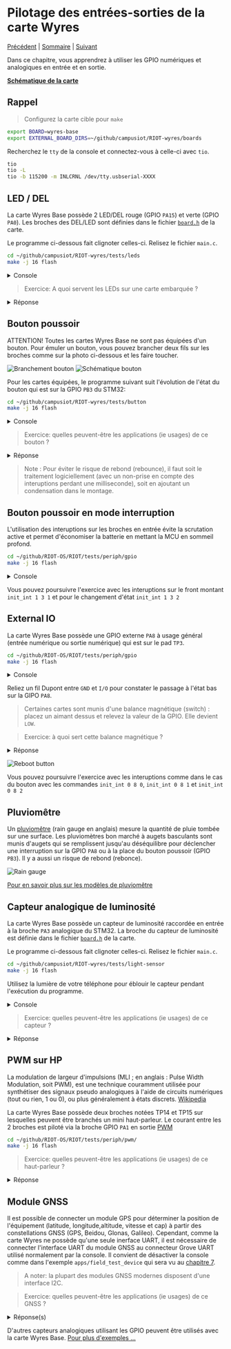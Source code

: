 # Pilotage des entrées-sorties de la carte Wyres

[Précédent](03.md) | [Sommaire](README.md) |  [Suivant](05.md)

Dans ce chapitre, vous apprendrez à utiliser les GPIO numériques et analogiques en entrée et en sortie.

**[Schématique de la carte](https://github.com/CampusIoT/RIOT-wyres/blob/wip-tutoriel/boards/wyres-base/W_BASE_V2.0_REVB_Schema.pdf)**


## Rappel

> Configurez la carte cible pour `make`
```bash
export BOARD=wyres-base
export EXTERNAL_BOARD_DIRS=~/github/campusiot/RIOT-wyres/boards
```

Recherchez le  `tty` de la console et connectez-vous à celle-ci avec `tio`.
```bash
tio
tio -L
tio -b 115200 -m INLCRNL /dev/tty.usbserial-XXXX
```

## LED / DEL

La carte Wyres Base possède 2 LED/DEL rouge (GPIO `PA15`) et verte (GPIO `PA0`). Les broches des DEL/LED sont définies dans le fichier [`board.h`](../boards/wyres-base/include/board.h) de la carte.

Le programme ci-dessous fait clignoter celles-ci. Relisez le fichier `main.c`.

```bash
cd ~/github/campusiot/RIOT-wyres/tests/leds
make -j 16 flash
```

<details>
<summary>Console</summary>
<pre>
main(): This is RIOT! (Version: 2023.07-devel-325-g2863d)

Toogle on board LEDs
</pre>
</details>

> Exercice: A quoi servent les LEDs sur une carte embarquée ?
<details>
<summary>Réponse</summary>
Les LEDs sur une carte embarquée servent d'interface homme-machine. En fonction des couleurs et des fréquences de clignotement, elles permettent d'indiquer l'état de l'exection du programme et d'être utilisé pour les diagnostiques d'erreur, de panne ...
</details>

## Bouton poussoir

ATTENTION! Toutes les cartes Wyres Base ne sont pas équipées d'un bouton. Pour émuler un bouton, vous pouvez brancher deux fils sur les broches comme sur la photo ci-dessous et les faire toucher.

![Branchement bouton](images/wyres-dev-button.jpg)
![Schématique bouton](images/schema_bouton.png)


Pour les cartes équipées, le programme suivant suit l'évolution de l'état du bouton qui est sur la GPIO `PB3` du STM32:

```bash
cd ~/github/campusiot/RIOT-wyres/tests/button
make -j 16 flash
```
<details>
<summary>Console</summary>
<pre>
main(): This is RIOT! (Version: 2024.01-devel-168-g14ff95)

Read button 1 state
Button 1 has been pressed!
Button 1 has been released!
Button 1 has been pressed!
Button 1 has been released!
Button 1 has been pressed!
Button 1 has been released!
Button 1 has been pressed!
Button 1 has been released!
Button 1 has been pressed!
Button 1 has been released!
</pre>
</details>


> Exercice: quelles peuvent-être les applications (ie usages) de ce bouton ?
<details>
<summary>Réponse</summary>
  <ul>
    <li>Interface homme-machine: changement de mode en fonction du nombre d'appuis successifs (par exemple: envoi d'un message si un seul appui; ... ; reboot si 5 appuis successifs)</li>
    <li> Panic Button (pour les travailleurs isolés ou les personnes en situation de détresse ...)</li>
    <li> Boitier de satisfaction/incidents avec plusieurs boutons 'smiley' (administration, aéroport, toilettes ...). </li>
    <li> Boitier 'refill' pour signaler un événement (par exemple, plus de papiers toilettes, plus de savons ...) </li>
	<li>Interupteur micro-bascule ([micro-switch](https://en.wikipedia.org/wiki/Miniature_snap-action_switch)) pour détecter l'ouverture d'un boitier/d'armoire contenant un équipement électrique/électronique/mécanique/optique. L'ouverture peut être normale (ie prévue) dans le cadre d'une maintenance, une installation .... L'ouverture peut être anormale (ie imprévue) dans le cadre d'une effraction. Dans ce dernier cas ([tamper](https://en.wikipedia.org/wiki/Tamperproofing) en anglais), l'équipement peut avoir été hacké : peut on avoir encore confiance dans les mesures collectées par cet équipement</li>
	<li>Interupteur micro-bascule (micro-switch) pour détecter la mauvaise fermeture d'un boitier/d'armoire contenant un équipement électrique/électronique/mécanique/optique devant être protégé comme l'humidité, la pluie, le ruissèlement, la poussière ...</li>
    <li> ... </li>
  </ul>
</details>

> Note : Pour éviter le risque de rebond (rebounce), il faut soit le traitement logiciellement (avec un non-prise en compte des interuptions perdant une milliseconde), soit en ajoutant un condensation dans le montage.

## Bouton poussoir en mode interruption

L'utilisation des interuptions sur les broches en entrée évite la scrutation active et permet d'économiser la batterie en mettant la MCU en sommeil profond.

```bash
cd ~/github/RIOT-OS/RIOT/tests/periph/gpio
make -j 16 flash
```

<details>
<summary>Console</summary>
<pre>
> init_int
usage: init_int <port> <pin> <flank> [pull_config]
	flank:
	0: falling
	1: rising
	2: both
	pull_config:
	0: no pull resistor (default)
	1: pull up
	2: pull down
> init_int 1 3 0
GPIO_PIN(1, 3) successfully initialized as ext int
> INT: external interrupt from pin 3
INT: external interrupt from pin 3
INT: external interrupt from pin 3
INT: external interrupt from pin 3
INT: external interrupt from pin 3
</pre>
</details>

Vous pouvez poursuivre l'exercice avec les interuptions sur le front montant `init_int 1 3 1` et pour le changement d'état `init_int 1 3 2`

## External IO

La carte Wyres Base possède une GPIO externe `PA8` à usage général (entrée numérique ou sortie numérique) qui est sur le pad `TP3`.

```bash
cd ~/github/RIOT-OS/RIOT/tests/periph/gpio
make -j 16 flash
```

<details>
<summary>Console</summary>
<pre>
> init_in_pu 0 8
> read 0 8
GPIO_PIN(0.08) is HIGH
> read 0 8
GPIO_PIN(0.08) is LOW
> read 0 8
GPIO_PIN(0.08) is HIGH
</pre>
</details>

Reliez un fil Dupont entre `GND` et `I/O` pour constater le passage à l'état bas sur la GIPO `PA8`.

> Certaines cartes sont munis d'une balance magnétique (switch) : placez un aimant dessus et relevez la valeur de la GPIO. Elle devient `LOW`.

> Exercice: à quoi sert cette balance magnétique ?
<details>
<summary>Réponse</summary>
Cette balance magnétique (dans le cercle rouge dans la photo ci-dessous) permet d'actionner cette GPIO au travers d'un boitier étanche. Cela permet de disposer d'un bouton qui permet de réinitiaiser la carte (`reboot`) sans devoir ouvrir le boitier ou ajouter un bouton étanche coûteux. Vous pourrez écrire le traitant d'interruption qui est déclenchée au passage à l'état bas (`LOW`) de la GPIO `PA8`.
</details>

![Reboot button](images/mag_button.jpg)

Vous pouvez poursuivre l'exercice avec les interuptions comme dans le cas du bouton avec les commandes `init_int 0 8 0`, `init_int 0 8 1` et `init_int 0 8 2`

## Pluviomêtre

Un [pluviomêtre](https://fr.wikipedia.org/wiki/Pluviom%C3%A8tre) (rain gauge en anglais) mesure la quantité de pluie tombée sur une surface. Les pluviomètres bon marché à augets basculants sont munis d'augets qui se remplissent jusqu'au déséquilibre pour déclencher une interruption sur la GPIO `PA8` ou à la place du bouton poussoir (GPIO `PB3`). Il y a aussi un risque de rebond (rebonce). 

![Rain gauge](images/rain_gauge.jpg)

[Pour en savoir plus sur les modèles de pluviomêtre](https://www.weatherstation1.com/what-is-a-rain-gauge/)

## Capteur analogique de luminosité

La carte Wyres Base possède un capteur de luminosité raccordée en entrée à la broche `PA3` analogique du STM32. La broche du capteur de luminosité est définie dans le fichier [`board.h`](../boards/wyres-base/include/board.h) de la carte.

Le programme ci-dessous fait clignoter celles-ci. Relisez le fichier `main.c`.

```bash
cd ~/github/campusiot/RIOT-wyres/tests/light-sensor
make -j 16 flash
```

Utilisez la lumière de votre téléphone pour éblouir le capteur pendant l'exécution du programme.

<details>
<summary>Console</summary>
<pre>
main(): This is RIOT! (Version: 2023.07-devel-325-g2863d)

Test light sensor

Successfully initialized ADC_LINE(0)
ADC_LINE(0): raw value: 0016, percent: 00 %
ADC_LINE(0): raw value: 0027, percent: 00 %
ADC_LINE(0): raw value: 0304, percent: 07 %
ADC_LINE(0): raw value: 0351, percent: 08 %
ADC_LINE(0): raw value: 0431, percent: 10 %
ADC_LINE(0): raw value: 0333, percent: 08 %
ADC_LINE(0): raw value: 0123, percent: 03 %
ADC_LINE(0): raw value: 0116, percent: 02 %
ADC_LINE(0): raw value: 0172, percent: 04 %
ADC_LINE(0): raw value: 3785, percent: 92 %
ADC_LINE(0): raw value: 1679, percent: 40 %
ADC_LINE(0): raw value: 3805, percent: 92 %
ADC_LINE(0): raw value: 0296, percent: 07 %
</pre>
</details>

> Exercice: quelles peuvent-être les applications (ie usages) de ce capteur ?
<details>
<summary>Réponse</summary>
TODO
</details>

## PWM sur HP

La modulation de largeur d'impulsions (MLI ; en anglais : Pulse Width Modulation, soit PWM), est une technique couramment utilisée pour synthétiser des signaux pseudo analogiques à l'aide de circuits numériques (tout ou rien, 1 ou 0), ou plus généralement à états discrets. [Wikipedia](https://fr.wikipedia.org/wiki/Modulation_de_largeur_d%27impulsion)

La carte Wyres Base possède deux broches notées TP14 et TP15 sur lesquelles peuvent être branchés un mini haut-parleur. Le courant entre les 2 broches est piloté via la broche GPIO `PA1` en sortie [PWM](https://doc.riot-os.org/group__drivers__periph__pwm.html) 

```bash
cd ~/github/RIOT-OS/RIOT/tests/periph/pwm/
make -j 16 flash
```

> Exercice: quelles peuvent-être les applications (ie usages) de ce haut-parleur ?
<details>
<summary>Réponse</summary>
Une autre interface homme-machine (non visuelle) : En fonction de la fréquences des beeps, des périodes ..., elles permettent d'indiquer l'état de l'exection du programme et d'être utilisé pour les diagnostiques d'erreur, de panne ...
</details>

## Module GNSS

Il est possible de connecter un module GPS pour déterminer la position de l'équipement (latitude, longitude,altitude, vitesse et cap) à partir des constellations GNSS (GPS, Beidou, Glonas, Galileo). Cependant, comme la carte Wyres ne possède qu'une seule inerface UART, il est nécessaire de connecter l'interface UART du module GNSS au connecteur Grove UART utilisé normalement par la console. Il convient de désactiver la console comme dans l'exemple `apps/field_test_device` qui sera vu au [chapitre 7](07.md).

> A noter: la plupart des modules GNSS modernes disposent d'une interface I2C.

> Exercice: quelles peuvent-être les applications (ie usages) de ce GNSS ?
<details>
<summary>Réponse(s)</summary>
<ul>
<li>Suiveur (tracker en anglais) d'un véhicule pour le suivi du flotte de véhicules, le suivi/le répérage de conteneurs sur des docks, pour la lutte contre le vol, l'utilisation hors professionelle, ...</li>
<li>Suiveur (tracker en anglais) d'un animal (bétail, animaux sauvage) pour l'élevage extensif, pour la lutte contre le braconage ...)</li>
<li>Détection de déplacement de biens (geofencing en anglais)</li>
<li>...</li>
</ul>
</details>

D'autres capteurs analogiques utilisant les GPIO peuvent être utilisés avec la carte Wyres Base. [Pour plus d'exemples ...](04b.md)